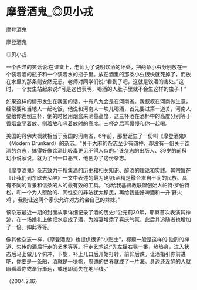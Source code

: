 # 摩登酒鬼_◎贝小戎

摩登酒鬼

摩登酒鬼

◎贝小戎

一个西洋的笑话说:在课堂上，老师为了说明饮酒的坏处，把两条小虫分别放在一个装着酒的瓶子和一个装着水的瓶子里。放在酒里的那条小虫很快就死掉了，而放在水里的那条则安然无恙。老师对同学们说:“看到了吧，这就是饮酒的害处。”这时，一个女生站起来说:“可是这也表明，喝酒的人肚子里就不会生这样的虫子！”

如果这样的情形发生在我国的话，十有八九会是在河南省。我叔叔在河南做生意，经常要和当地人一起吃饭，他说和河南人一块儿喝酒，首先要过第一道关，河南人要给你连倒三杯，倒的时候用烟盒来测量高度，这三杯酒在酒杯中的高度分别等于香烟盒平着放、侧着放和竖着放时的高度。三杯之后再慢慢和你一起喝。

美国的丹佛大概就相当于我国的河南省，6年前，那里诞生了一份叫《摩登酒鬼》（Modern Drunkard）的杂志。“关于大麻的杂志至少有四种，却没有一份关于饮酒的杂志，搞得好像饮酒比吸毒更见不得人似的。”该杂志的出版人、39岁的前科幻小说家说。就为了出一口恶气，他创办了这份杂志。

《摩登酒鬼》杂志致力于搜集酒的历史和相关知识、醉酒的理论和实践。其宗旨在《让我们到东欧去买醉》一文中表述的最为确切:酒精是融合来自不同的民族、具有不同的背景和信条的人的最有效的工具。“你给我基督教联盟创始人帕特·罗伯特松，和一个为人堕胎的、同性恋的非法犹太移民，再给我些好啤酒和一升‘野火鸡’，我能让这两个家伙允许对方约会自己的妹妹。”

该杂志最近一期的封面故事详细记录了酒的历史:“公元前30年，耶稣首次表演其神迹，在一场婚礼上他把水变成了酒，为婚宴增添了喜庆气氛，此后其追随者也增加了一倍。如此等等。

像其他杂志一样，《摩登酒鬼》也提供很多“小贴士”，标题一般是这样的:独酌的禅道、失传的酒后行走的艺术等等。行走艺术说:“先左摇右晃一番，热热身，进入状态后马上做几个俯冲、下旋，补上几口后开始打转、前仰后跌。让酒指引你前进吧，你要是一条船，酒就是一块帆，周遭的世界就成了一片海。身边还没醉的人就眼看着你或渐行渐远，或迅即消失在地平线。”

（2004.2.16）